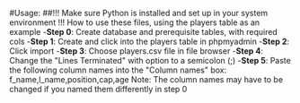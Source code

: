 #Usage:
##!!! Make sure Python is installed and set up in your system environment !!!
How to use these files, using the players table as an example
-**Step 0**: Create database and prerequisite tables, with required cols
-**Step 1**: Create and click into the players table in phpmyadmin
-**Step 2**: Click import
-**Step 3**: Choose players.csv file in file browser
-**Step 4**: Change the "Lines Terminated" with option to a semicolon (;)
-**Step 5**: Paste the following column names into the "Column names" box: f_name,l_name,position,cap,age
Note: The column names may have to be changed if you named them differently in step 0